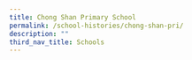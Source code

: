```yaml
---
title: Chong Shan Primary School
permalink: /school-histories/chong-shan-pri/
description: ""
third_nav_title: Schools
---
```


